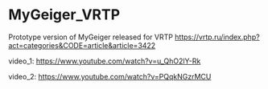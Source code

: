 # MyGeiger_VRTP
Prototype version of MyGeiger released for VRTP
https://vrtp.ru/index.php?act=categories&CODE=article&article=3422

video_1: 
https://www.youtube.com/watch?v=u_QhO2lY-Rk

video_2:
https://www.youtube.com/watch?v=PQqkNGzrMCU


